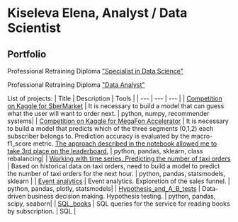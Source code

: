 # Kiseleva Elena, Analyst / Data Scientist

## Portfolio


Professional Retraining Diploma ["Specialist in Data Science"](https://drive.google.com/file/d/1f0ePYTtocqe-K0eU2YlZgCb1UvNMssfN/view?usp=sharing)

Professional Retraining Diploma ["Data Analyst"](https://drive.google.com/file/d/14oOcMnctts1D4Hi4rFac_az55hsb1AVg/view?usp=sharing)

List of projects:
| Title | Description | Tools |
| --- | --- | --- |
| [Competition on Kaggle for SberMarket](https://github.com/Justlesia/portfolio_english/blob/main/recommendations_shopping_cart.ipynb) | It is necessary to build a model that can guess what the user will want to order next. | python, numpy, recommender systems|
| [Competition on Kaggle for MegaFon Accelerator](https://github.com/Justlesia/portfolio_english/blob/main/megafon_classify_kiseleva-Pub.ipynb) |  It is necessary to build a model that predicts which of the three segments (0,1,2) each subscriber belongs to. Prediction accuracy is evaluated by the macro-f1_score metric. [The approach described in the notebook allowed me to take 3rd place on the leaderboard.](https://www.kaggle.com/c/mf-accelerator/leaderboard) | python, pandas, sklearn, class rebalancing|
| [Working with time series. Predicting the number of taxi orders](https://github.com/Justlesia/portfolio_english/blob/main/timelines_taxi_kiseleva.ipynb) |  Based on historical data on taxi orders, need to build a model to predict the number of taxi orders for the next hour. | python, pandas, statsmodels, sklearn |
| [Event analytics](https://github.com/Justlesia/portfolio_english/blob/main/event_analytics_kiseleva.ipynb) | Event analytics. Exploretion of the sales funnel. | python, pandas, plotly, statsmodels|
| [Hypothesis_and_A_B_tests](https://github.com/Justlesia/portfolio_english/blob/main/hypothesis_and_a_b_tests_kiseleva.ipynb) | Data-driven business decision making. Hypothesis testing. | python, pandas, scipy, seaborn|
| [SQL_books](https://github.com/Justlesia/portfolio_english/blob/main/sql_books_kiseleva.ipynb) | SQL queries for the service for reading books by subscription. | SQL |
